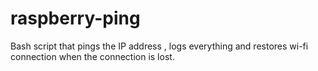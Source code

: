 # raspberry-ping

Bash script that pings the IP address , logs everything and restores wi-fi connection when the connection is lost.
